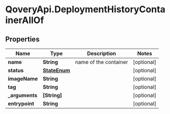 # QoveryApi.DeploymentHistoryContainerAllOf

## Properties

Name | Type | Description | Notes
------------ | ------------- | ------------- | -------------
**name** | **String** | name of the container | [optional] 
**status** | [**StateEnum**](StateEnum.md) |  | [optional] 
**imageName** | **String** |  | [optional] 
**tag** | **String** |  | [optional] 
**_arguments** | **[String]** |  | [optional] 
**entrypoint** | **String** |  | [optional] 


